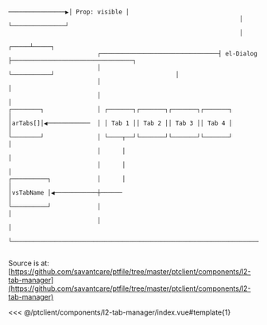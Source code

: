 ```asciidoc                                                                       ┌───────────────┐
                                                                 ────────────────▶│ Prop: visible │
                                                                 │                └───────────────┘
                                                                 │
                                                           ┌─────┴─────┐
                         ┌─────────────────────────────────┤ el-Dialog ├──────────────────────────────────┐
                         │                                 └───────────┘                                  │
                         │                                                                                │
                         │                                                                                │
┌────────┐               │ ┌───────┐┌───────┐┌───────┐┌───────┐                                           │
│arTabs[]│◀────────────  │ │ Tab 1 ││ Tab 2 ││ Tab 3 ││ Tab 4 │                                           │
└────────┘               │ └────┬──┘└───────┘└───────┘└───────┘                                           │
                         │      │                                                                         │
                         │      │                                                                         │
┌──────────┐             │      │                                                                         │
│vsTabName │◀────────────┼──────                                                                          │
└──────────┘             │                                                                                │
                         │                                                                                │
                         └────────────────────────────────────────────────────────────────────────────────┘


```

Source is at: [https://github.com/savantcare/ptfile/tree/master/ptclient/components/l2-tab-manager](https://github.com/savantcare/ptfile/tree/master/ptclient/components/l2-tab-manager)

<<< @/ptclient/components/l2-tab-manager/index.vue#template{1}
